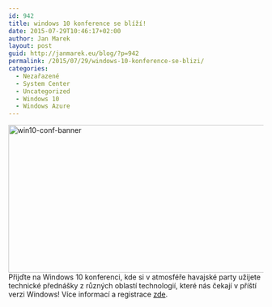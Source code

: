 ```yaml
---
id: 942
title: windows 10 konference se blíží!
date: 2015-07-29T10:46:17+02:00
author: Jan Marek
layout: post
guid: http://janmarek.eu/blog/?p=942
permalink: /2015/07/29/windows-10-konference-se-blizi/
categories:
  - Nezařazené
  - System Center
  - Uncategorized
  - Windows 10
  - Windows Azure
---
```

<p style="text-align: left;">
  <a href="https://portal.redtoo.cz/SitePages/conference/W10.aspx" target="_blank"><img class="aligncenter wp-image-943 size-full" src="http://janmarek.eu/wp-content/uploads/2015/07/win10-conf-banner.png" alt="win10-conf-banner" width="905" height="292" /></a>Přijďte na Windows 10 konferenci, kde si v atmosféře havajské party užijete technické přednášky z různých oblastí technologií, které nás čekají v příští verzi Windows! Více informací a registrace <a href="https://portal.redtoo.cz/SitePages/conference/W10.aspx" target="_blank">zde</a>.
</p>